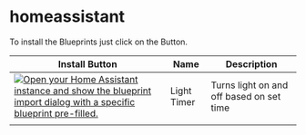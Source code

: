 # homeassistant
To install the Blueprints just click on the Button.

| Install Button  | Name | Description |
| ------------- | ------------- | ------------- |
| <a href="https://my.home-assistant.io/redirect/blueprint_import/?blueprint_url=https%3A%2F%2Fgithub.com%2Fkcinnay11%2Fhomeassistant%2Fedit%2Fmain%2Fblueprints%2Fautomation%2Ftime_triggered_light.yaml" target="_blank"><img src="https://my.home-assistant.io/badges/blueprint_import.svg" alt="Open your Home Assistant instance and show the blueprint import dialog with a specific blueprint pre-filled." /></a> | Light Timer  | Turns light on and off based on set time |
| | |  |

